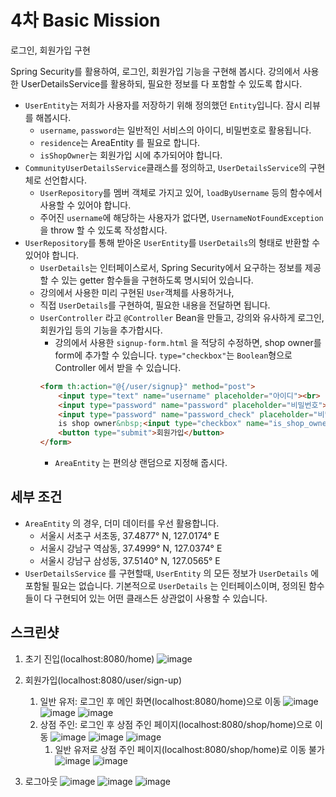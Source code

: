 # 4차 Basic Mission

로그인, 회원가입 구현

Spring Security를 활용하여, 로그인, 회원가입 기능을 구현해 봅시다. 
강의에서 사용한 UserDetailsService를 활용하되, 필요한 정보를 다 포함할 수 있도록 합시다.

- ```UserEntity```는 저희가 사용자를 저장하기 위해 정의했던 ```Entity```입니다. 잠시 리뷰를 해봅시다.
  - ```username```, ```password```는 일반적인 서비스의 아이디, 비밀번호로 활용됩니다.
  - ```residence```는 AreaEntity 를 필요로 합니다.
  - ```isShopOwner```는 회원가입 시에 추가되어야 합니다.
- ```CommunityUserDetailsService```클래스를 정의하고, ```UserDetailsService```의 구현체로 선언합시다.
  - ```UserRepository```를 멤버 객체로 가지고 있어, ```loadByUsername``` 등의 함수에서 사용할 수 있어야 합니다.
  - 주어진 ```username```에 해당하는 사용자가 없다면, ```UsernameNotFoundException```을 throw 할 수 있도록 작성합시다.
- ```UserRepository```를 통해 받아온 ```UserEntity```를 ```UserDetails```의 형태로 반환할 수 있어야 합니다.
  - ```UserDetails```는 인터페이스로서, Spring Security에서 요구하는 정보를 제공할 수 있는 getter 함수들을 구현하도록 명시되어 있습니다.
  - 강의에서 사용한 미리 구현된 ```User```객체를 사용하거나,
  - 직접 ```UserDetails```를 구현하여, 필요한 내용을 전달하면 됩니다.
  - ```UserController``` 라고 ```@Controller``` Bean을 만들고, 강의와 유사하게 로그인, 회원가입 등의 기능을 추가합시다.
    - 강의에서 사용한 ```signup-form.html``` 을 적당히 수정하면, shop owner를 form에 추가할 수 있습니다. ```type="checkbox"```는 ```Boolean```형으로 Controller 에서 받을 수 있습니다.<br/>
    ```html
    <form th:action="@{/user/signup}" method="post">
        <input type="text" name="username" placeholder="아이디"><br>
        <input type="password" name="password" placeholder="비밀번호"><br>
        <input type="password" name="password_check" placeholder="비밀번호 확인"><br>
        is shop owner&nbsp;<input type="checkbox" name="is_shop_owner"><br>
        <button type="submit">회원가입</button>
    </form>
    ```
    - ```AreaEntity``` 는 편의상 랜덤으로 지정해 줍시다.

## 세부 조건

- ```AreaEntity``` 의 경우, 더미 데이터를 우선 활용합니다.
  - 서울시 서초구 서초동, 37.4877° N, 127.0174° E
  - 서울시 강남구 역삼동, 37.4999° N, 127.0374° E
  - 서울시 강남구 삼성동, 37.5140° N, 127.0565° E
- ```UserDetailsService``` 를 구현할때, ```UserEntity``` 의 모든 정보가 ```UserDetails``` 에 포함될 필요는 없습니다. 기본적으로 ```UserDetails``` 는 인터페이스이며, 정의된 함수들이 다 구현되어 있는 어떤 클래스든 상관없이 사용할 수 있습니다.

## 스크린샷

1. 초기 진입(localhost:8080/home)
   ![image](https://user-images.githubusercontent.com/98807166/159119631-c6e2ad25-3b2a-4a86-acb5-c37c41c6f0fd.png)

2. 회원가입(localhost:8080/user/sign-up)
   1. 일반 유저: 로그인 후 메인 화면(localhost:8080/home)으로 이동
      ![image](https://user-images.githubusercontent.com/98807166/159119713-f2a4161b-4fae-4987-8b6b-7f591adf1c4c.png)
      ![image](https://user-images.githubusercontent.com/98807166/159119732-2b69f87a-5e4e-4d71-ae6a-45eb747089ed.png)
      ![image](https://user-images.githubusercontent.com/98807166/159119769-327fb582-e9f6-4eab-a78d-b305b187ada1.png)
   2. 상점 주인: 로그인 후 상점 주인 페이지(localhost:8080/shop/home)으로 이동
      ![image](https://user-images.githubusercontent.com/98807166/159119868-ea5d17ec-83c2-4ce8-a191-ad2859093a6a.png)
      ![image](https://user-images.githubusercontent.com/98807166/159119893-c1f90024-2739-461e-8168-8ad8311481e1.png)
      ![image](https://user-images.githubusercontent.com/98807166/159119929-40c25d29-a39d-4ea1-b71d-ed3d126f0004.png)
      1. 일반 유저로 상점 주인 페이지(localhost:8080/shop/home)로 이동 불가
         ![image](https://user-images.githubusercontent.com/98807166/159119979-f4451178-cdfc-4e76-baaa-9dcb671bbe01.png)
         ![image](https://user-images.githubusercontent.com/98807166/159119995-7796dfae-5b08-4811-8ee2-cf93d2e0698b.png)

3. 로그아웃
   ![image](https://user-images.githubusercontent.com/98807166/159119820-5d4c49cb-66ec-42a6-a5d8-115bc07dc3d8.png)
   ![image](https://user-images.githubusercontent.com/98807166/159119839-bf5db03d-fb63-4715-bdcd-8e2a0cbdc155.png)
   ![image](https://user-images.githubusercontent.com/98807166/159119851-56c1d2f3-41e4-49ea-82f1-f26c05d7a4e7.png)
